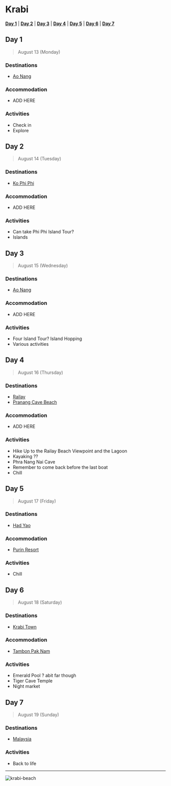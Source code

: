 # Krabi

[**Day 1**](#day-1) |
[**Day 2**](#day-2) |
[**Day 3**](#day-3) |
[**Day 4**](#day-4) |
[**Day 5**](#day-5) |
[**Day 6**](#day-6) |
[**Day 7**](#day-7)

## Day 1
> August 13 (Monday)
### Destinations
- [Ao Nang][ao-nang]
### Accommodation
- ADD HERE
### Activities
- Check in
- Explore

## Day 2
> August 14 (Tuesday)
### Destinations
- [Ko Phi Phi][ko-phi-phi]
### Accommodation
- ADD HERE
### Activities
- Can take Phi Phi Island Tour?
- Islands

## Day 3
> August 15 (Wednesday)
### Destinations
- [Ao Nang][ao-nang]
### Accommodation
- ADD HERE
### Activities
- Four Island Tour? Island Hopping
- Various activities

## Day 4
> August 16 (Thursday)
### Destinations
- [Railay][railay]
- [Pranang Cave Beach][railay]
### Accommodation
- ADD HERE
### Activities
- Hike Up to the Railay Beach Viewpoint and the Lagoon
- Kayaking ??
- Phra Nang Nai Cave
- Remember to come back before the last boat
- Chill

## Day 5
> August 17 (Friday)
### Destinations
- [Had Yao][had-yao]
### Accommodation
- [Purin Resort][purin]
### Activities
- Chill

## Day 6
> August 18 (Saturday)
### Destinations
- [Krabi Town][krabi-town]
### Accommodation
- [Tambon Pak Nam][tambon-pak-nam]
### Activities
- Emerald Pool ? abit far though
- Tiger Cave Temple
- Night market

## Day 7
> August 19 (Sunday)
### Destinations
- [Malaysia][malaysia]
### Activities
- Back to life

---

![krabi-beach]

[ao-nang]: https://wikitravel.org/en/Ao_Nang
[ko-phi-phi]: https://wikitravel.org/en/Ko_Phi_Phi
[railay]: https://wikitravel.org/en/Rai_Leh
[had-yao]: https://wikitravel.org/en/Had_Yao
[krabi-town]: https://wikitravel.org/en/Krabi_Town
[malaysia]: https://www.urbandictionary.com/define.php?term=Malaysia
[krabi-beach]: https://wallpapershome.com/images/pages/pic_h/3410.jpg
[tambon-pak-nam]: https://www.airbnb.com/rooms/21391995
[purin]: https://www.tripadvisor.com.my/Hotel_Review-g1800625-d12958533-Reviews-Purin_Resort_Restaurant-Nuea_Khlong_Krabi_Province.html
